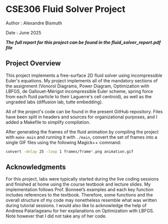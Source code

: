 # CSE306 Fluid Solver Project

Author : Alexandre Bismuth

Date : June 2025

***The full report for this project can be found in the fluid_solver_report.pdf file***

## Project Overview

This project implements a free-surface 2D fluid solver using incompressible Euler's equations. My project implements all of the mandatory sections of the assignment (Vonoroï Diagrams, Power Diagram, Optimization with LBFGS, de Gallouet-Mérigot incompressible Euler scheme, spring force from each fluid particle to their Laguerre's cell centroid), as well as the ungraded labs (diffusion lab, tutte embedding).

All of the project's code can be found in the present GitHub repository. Files have been split in headers and sources for organizational purposes, and I added a Makefile to simplify compilation.

After generating the frames of the fluid animation by compiling the project with `make main` and running it with `./main`, convert the set of frames into a single GIF files using the following Magick++ command:

```sh
convert -delay 25 -loop 1 frames/frame*.png animation.gif
```

## Acknowledgments

For this project, labs were typically started during the live coding sessions and finished at home using the course textbook and lecture slides. My implementation follows Prof. Bonneel’s examples and each key function includes references to the textbook. Therefore, some functions and the overall structure of my code may nonetheless resemble what was written during tutorial sessions. I would also like to acknowledge the help of Andreea Patarlageanu for her explanations on Optimization with LBFGS. Note however that I did not take any of her code.
